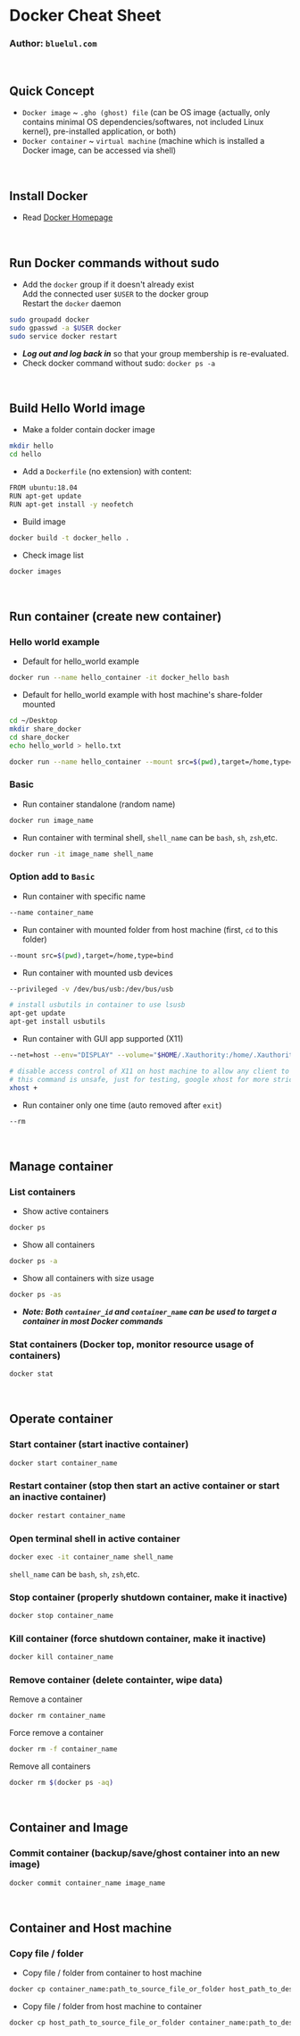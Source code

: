 # Docker Cheat Sheet
### Author: `bluelul.com`

<br/>  

## Quick Concept
- `Docker image` ~ `.gho (ghost) file` (can be OS image {actually, only contains minimal OS dependencies/softwares, not included Linux kernel}, pre-installed application, or both)
- `Docker container` ~ `virtual machine` (machine which is installed a Docker image, can be accessed via shell)

<br/>  

## Install Docker
- Read [Docker Homepage](https://docs.docker.com/engine/install/)

<br/>  

## Run Docker commands without sudo
- Add the `docker` group if it doesn't already exist  
Add the connected user `$USER` to the docker group  
Restart the `docker` daemon  
```bash
sudo groupadd docker
sudo gpasswd -a $USER docker
sudo service docker restart
```
- ***Log out and log back in*** so that your group membership is re-evaluated.
- Check docker command without sudo: `docker ps -a`

<br/>  

## Build Hello World image
- Make a folder contain docker image
```bash
mkdir hello
cd hello
```
- Add a `Dockerfile` (no extension) with content:
```bash
FROM ubuntu:18.04
RUN apt-get update
RUN apt-get install -y neofetch
```
- Build image
```bash
docker build -t docker_hello .
```
- Check image list
```bash
docker images
```

<br/>  

## Run container (create new container)
### Hello world example
- Default for hello_world example
```bash
docker run --name hello_container -it docker_hello bash
```
- Default for hello_world example with host machine's share-folder mounted
```bash
cd ~/Desktop
mkdir share_docker
cd share_docker
echo hello_world > hello.txt

docker run --name hello_container --mount src=$(pwd),target=/home,type=bind -it docker_hello bash
```
### Basic
- Run container standalone (random name)
```bash
docker run image_name
```
- Run container with terminal shell, `shell_name` can be `bash`, `sh`, `zsh`,etc.
```bash
docker run -it image_name shell_name
```
### Option add to `Basic`
- Run container with specific name 
```bash
--name container_name
```
- Run container with mounted folder from host machine (first, `cd` to this folder)
```bash
--mount src=$(pwd),target=/home,type=bind
```
- Run container with mounted usb devices
```bash
--privileged -v /dev/bus/usb:/dev/bus/usb
```
```bash
# install usbutils in container to use lsusb
apt-get update
apt-get install usbutils
```
- Run container with GUI app supported (X11)
```bash
--net=host --env="DISPLAY" --volume="$HOME/.Xauthority:/home/.Xauthority:rw"
```
```bash
# disable access control of X11 on host machine to allow any client to access host machine
# this command is unsafe, just for testing, google xhost for more strictly command
xhost +
```
- Run container only one time (auto removed after `exit`)
```bash
--rm 
```

<br/>  

## Manage container
### List containers
- Show active containers
```bash
docker ps
```
- Show all containers
```bash
docker ps -a
```
- Show all containers with size usage
```bash
docker ps -as
```
- ***Note: Both `container_id` and `container_name` can be used to target a container in most Docker commands***
### Stat containers (Docker top, monitor resource usage of containers)
```bash
docker stat
``` 

<br/>  

## Operate container
### Start container (start inactive container)
```bash
docker start container_name
```
### Restart container (stop then start an active container or start an inactive container)
```bash
docker restart container_name
```
### Open terminal shell in active container
```bash
docker exec -it container_name shell_name
```
`shell_name` can be `bash`, `sh`, `zsh`,etc.
### Stop container (properly shutdown container, make it inactive)
```bash
docker stop container_name
```
### Kill container (force shutdown container, make it inactive)
```bash
docker kill container_name
```
### Remove container (delete containter, wipe data)
Remove a container
```bash
docker rm container_name
```
Force remove a container
```bash
docker rm -f container_name
```
Remove all containers
```bash
docker rm $(docker ps -aq)
```

<br/>  

## Container and Image
### Commit container (backup/save/ghost container into an new image)
```bash
docker commit container_name image_name
```

<br/>  

## Container and Host machine
### Copy file / folder
- Copy file / folder from container to host machine
```bash
docker cp container_name:path_to_source_file_or_folder host_path_to_dest_folder
```
- Copy file / folder from host machine to container
```bash
docker cp host_path_to_source_file_or_folder container_name:path_to_dest_folder 
```
